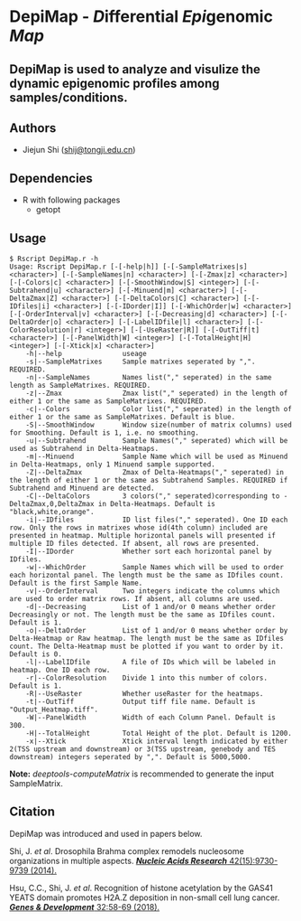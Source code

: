 # DepiMap - ***D***ifferential ***Epi***genomic ***Map***

## DepiMap is used to analyze and visulize the dynamic epigenomic profiles among samples/conditions.

## Authors
- Jiejun Shi (shij@tongji.edu.cn)
## Dependencies
- R with following packages
  - getopt
## Usage
```
$ Rscript DepiMap.r -h
Usage: Rscript DepiMap.r [-[-help|h]] [-[-SampleMatrixes|s] <character>] [-[-SampleNames|n] <character>] [-[-Zmax|z] <character>] [-[-Colors|c] <character>] [-[-SmoothWindow|S] <integer>] [-[-Subtrahend|u] <character>] [-[-Minuend|m] <character>] [-[-DeltaZmax|Z] <character>] [-[-DeltaColors|C] <character>] [-[-IDfiles|i] <character>] [-[-IDorder|I]] [-[-WhichOrder|w] <character>] [-[-OrderInterval|v] <character>] [-[-Decreasing|d] <character>] [-[-DeltaOrder|o] <character>] [-[-LabelIDfile|l] <character>] [-[-ColorResolution|r] <integer>] [-[-UseRaster|R]] [-[-OutTiff|t] <character>] [-[-PanelWidth|W] <integer>] [-[-TotalHeight|H] <integer>] [-[-Xtick|x] <character>]
    -h|--help               useage
    -s|--SampleMatrixes     Sample matrixes seperated by ",". REQUIRED.
    -n|--SampleNames        Names list("," seperated) in the same length as SampleMatrixes. REQUIRED.
    -z|--Zmax               Zmax list("," seperated) in the length of either 1 or the same as SampleMatrixes. REQUIRED.
    -c|--Colors             Color list("," seperated) in the length of either 1 or the same as SampleMatrixes. Default is blue.
    -S|--SmoothWindow       Window size(number of matrix columns) used for Smoothing. Default is 1, i.e. no smoothing.
    -u|--Subtrahend         Sample Names("," seperated) which will be used as Subtrahend in Delta-Heatmaps.
    -m|--Minuend            Sample Name which will be used as Minuend in Delta-Heatmaps, only 1 Minuend sample supported.
    -Z|--DeltaZmax          Zmax of Delta-Heatmaps("," seperated) in the length of either 1 or the same as Subtrahend Samples. REQUIRED if Subtrahend and Minuend are detected.
    -C|--DeltaColors        3 colors("," seperated)corresponding to -DeltaZmax,0,DeltaZmax in Delta-Heatmaps. Default is "black,white,orange".
    -i|--IDfiles            ID list files("," seperated). One ID each row. Only the rows in matrixes whose id(4th column) included are presented in heatmap. Multiple horizontal panels will presented if multiple ID files detected. If absent, all rows are presented.
    -I|--IDorder            Whether sort each horizontal panel by IDfiles.
    -w|--WhichOrder         Sample Names which will be used to order each horizontal panel. The length must be the same as IDfiles count. Default is the first Sample Name.
    -v|--OrderInterval      Two integers indicate the columns which are used to order matrix rows. If absent, all columns are used.
    -d|--Decreasing         List of 1 and/or 0 means whether order Decreasingly or not. The length must be the same as IDfiles count. Default is 1.
    -o|--DeltaOrder         List of 1 and/or 0 means whether order by Delta-Heatmap or Raw heatmap. The length must be the same as IDfiles count. The Delta-Heatmap must be plotted if you want to order by it. Default is 0.
    -l|--LabelIDfile        A file of IDs which will be labeled in heatmap. One ID each row.
    -r|--ColorResolution    Divide 1 into this number of colors. Default is 1.
    -R|--UseRaster          Whether useRaster for the heatmaps.
    -t|--OutTiff            Output tiff file name. Default is "Output_Heatmap.tiff".
    -W|--PanelWidth         Width of each Column Panel. Default is 300.
    -H|--TotalHeight        Total Height of the plot. Default is 1200.
    -x|--Xtick              Xtick interval length indicated by either 2(TSS upstream and downstream) or 3(TSS upstream, genebody and TES downstream) integers seperated by ",". Default is 5000,5000.
```
**Note:** *deeptools-computeMatrix* is recommended to generate the input SampleMatrix.

## Citation
DepiMap was introduced and used in papers below. 

Shi, J. *et al*. Drosophila Brahma complex remodels nucleosome organizations in multiple aspects. [***Nucleic Acids Research*** 42(15):9730-9739 (2014).](https://academic.oup.com/nar/article-lookup/doi/10.1093/nar/gku717)

Hsu, C.C., Shi, J. *et al*. Recognition of histone acetylation by the GAS41 YEATS domain promotes H2A.Z deposition in non-small cell lung cancer. [***Genes & Development*** 32:58-69 (2018).](http://genesdev.cshlp.org/content/32/1/58.long)
